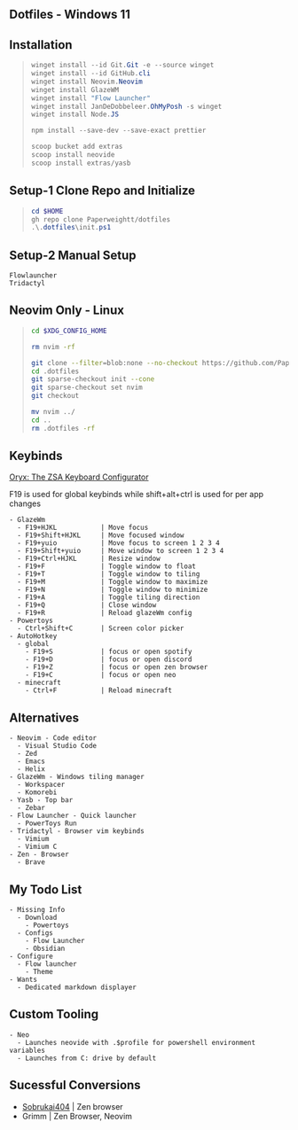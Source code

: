 ## Dotfiles - Windows 11

## Installation

> ```powershell
> winget install --id Git.Git -e --source winget
> winget install --id GitHub.cli
> winget install Neovim.Neovim
> winget install GlazeWM
> winget install "Flow Launcher"
> winget install JanDeDobbeleer.OhMyPosh -s winget
> winget install Node.JS
>
> npm install --save-dev --save-exact prettier
>
> scoop bucket add extras
> scoop install neovide
> scoop install extras/yasb
> ```

## Setup-1 Clone Repo and Initialize

> ```powershell
> cd $HOME
> gh repo clone Paperweightt/dotfiles
> .\.dotfiles\init.ps1
> ```

## Setup-2 Manual Setup

```
Flowlauncher
Tridactyl
```

## Neovim Only - Linux

> ```bash
> cd $XDG_CONFIG_HOME
>
> rm nvim -rf
>
> git clone --filter=blob:none --no-checkout https://github.com/Paperweightt/.dotfiles
> cd .dotfiles
> git sparse-checkout init --cone
> git sparse-checkout set nvim
> git checkout
>
> mv nvim ../
> cd ..
> rm .dotfiles -rf
> ```

## Keybinds

[Oryx: The ZSA Keyboard Configurator](https://configure.zsa.io/voyager/layouts/qGely/latest/0)

F19 is used for global keybinds while shift+alt+ctrl is used for per app changes

```
- GlazeWm
  - F19+HJKL           | Move focus
  - F19+Shift+HJKL     | Move focused window
  - F19+yuio           | Move focus to screen 1 2 3 4
  - F19+Shift+yuio     | Move window to screen 1 2 3 4
  - F19+Ctrl+HJKL      | Resize window
  - F19+F              | Toggle window to float
  - F19+T              | Toggle window to tiling
  - F19+M              | Toggle window to maximize
  - F19+N              | Toggle window to minimize
  - F19+A              | Toggle tiling direction
  - F19+Q              | Close window
  - F19+R              | Reload glazeWm config
- Powertoys
  - Ctrl+Shift+C       | Screen color picker
- AutoHotkey
  - global
    - F19+S            | focus or open spotify
    - F19+D            | focus or open discord
    - F19+Z            | focus or open zen browser
    - F19+C            | focus or open neo
  - minecraft
    - Ctrl+F           | Reload minecraft
```

## Alternatives

```
- Neovim - Code editor
  - Visual Studio Code
  - Zed
  - Emacs
  - Helix
- GlazeWm - Windows tiling manager
  - Workspacer
  - Komorebi
- Yasb - Top bar
  - Zebar
- Flow Launcher - Quick launcher
  - PowerToys Run
- Tridactyl - Browser vim keybinds
  - Vimium
  - Vimium C
- Zen - Browser
  - Brave
```

## My Todo List

```
- Missing Info
  - Download
    - Powertoys
  - Configs
    - Flow Launcher
    - Obsidian
- Configure
  - Flow launcher
    - Theme
- Wants
  - Dedicated markdown displayer
```

## Custom Tooling

```
- Neo
  - Launches neovide with .$profile for powershell environment variables
  - Launches from C: drive by default
```

## Sucessful Conversions

- [Sobrukai404](https://github.com/Sobrukai404) | Zen browser
- Grimm | Zen Browser, Neovim

